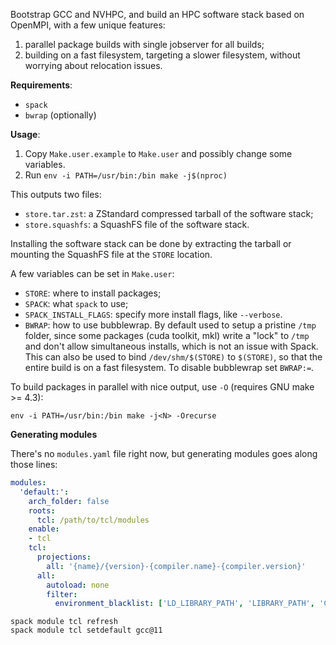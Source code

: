 Bootstrap GCC and NVHPC, and build an HPC software stack based on OpenMPI, with a few
unique features:

1. parallel package builds with single jobserver for all builds;
2. building on a fast filesystem, targeting a slower filesystem, without worrying
   about relocation issues.

**Requirements**:

- `spack`
- `bwrap` (optionally)

**Usage**:

1. Copy `Make.user.example` to `Make.user` and possibly change some variables.
2. Run `env -i PATH=/usr/bin:/bin make -j$(nproc)`

This outputs two files:
- `store.tar.zst`: a ZStandard compressed tarball of the software stack;
- `store.squashfs`: a SquashFS file of the software stack.

Installing the software stack can be done by extracting the tarball or mounting the
SquashFS file at the `STORE` location.

A few variables can be set in `Make.user`:

- `STORE`: where to install packages;
- `SPACK`: what `spack` to use;
- `SPACK_INSTALL_FLAGS`: specify more install flags, like `--verbose`.
- `BWRAP`: how to use bubblewrap. By default used to setup a pristine `/tmp` folder, since some packages (cuda toolkit, mkl) write a "lock" to `/tmp` and don't allow simultaneous installs, which is not an issue with Spack. This can also be used to bind `/dev/shm/$(STORE)` to `$(STORE)`, so that the entire build is on a fast filesystem. To disable bubblewrap set `BWRAP:=`.

To build packages in parallel with nice output, use `-O` (requires GNU make >= 4.3):

```console
env -i PATH=/usr/bin:/bin make -j<N> -Orecurse
```

**Generating modules**

There's no `modules.yaml` file right now, but generating modules goes along those lines:

```yaml
modules:
  'default:':
    arch_folder: false
    roots:
      tcl: /path/to/tcl/modules
    enable:
    - tcl
    tcl:
      projections:
        all: '{name}/{version}-{compiler.name}-{compiler.version}'
      all:
        autoload: none
        filter:
          environment_blacklist: ['LD_LIBRARY_PATH', 'LIBRARY_PATH', 'CPATH']
```

```console
spack module tcl refresh
spack module tcl setdefault gcc@11
```
